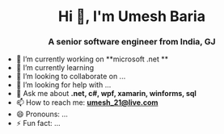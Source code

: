   <h1 align="center">Hi 👋, I'm Umesh Baria</h1>
  <h3 align="center">A senior software engineer from India, GJ</h3>
  
- 🔭 I’m currently working on **microsoft .net **
- 🌱 I’m currently learning 
- 👯 I’m looking to collaborate on ...
- 🤔 I’m looking for help with ...
- 💬 Ask me about **.net, c#, wpf, xamarin, winforms, sql**
- 📫 How to reach me: **umesh_21@live.com**
- 😄 Pronouns: ...
- ⚡ Fun fact: ...
